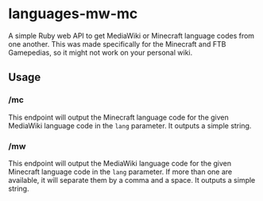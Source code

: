 # languages-mw-mc
A simple Ruby web API to get MediaWiki or Minecraft language codes from one another. This was made specifically for the Minecraft and FTB Gamepedias, so it might not work on your personal wiki.

## Usage
### /mc
This endpoint will output the Minecraft language code for the given MediaWiki language code in the `lang` parameter. It outputs a simple string.

### /mw
This endpoint will output the MediaWiki language code for the given Minecraft language code in the `lang` parameter. If more than one are available, it will separate them by a comma and a space. It outputs a simple string.
